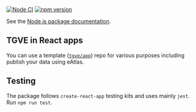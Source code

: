 [![Node CI](https://github.com/tgve/eAtlas/workflows/Node%20CI/badge.svg?branch=release)](https://github.com/tgve/tgve/actions?query=workflow%3A%22Node+CI%22) 
[![npm version](https://badge.fury.io/js/eatlas.svg)](https://badge.fury.io/js/eatlas)

See the [Node.js package documentation](https://github.com/tgve/eAtlas/wiki/Node.js-package).

## TGVE in React apps

You can use a template ([`tgve/app`](https://github.com/tgve/app)) repo for
various purposes including publish your data using eAtlas.

## Testing

The package follows `create-react-app` testing kits and uses mainly
`jest`. Run `npm run test`.
